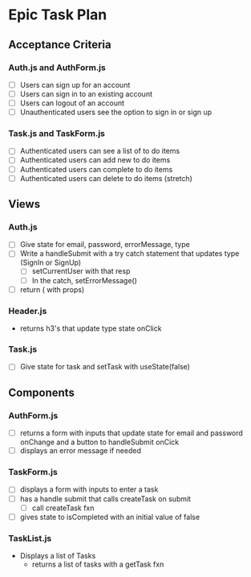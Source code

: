 # Epic Task Plan

## Acceptance Criteria

### Auth.js and AuthForm.js

- [ ] Users can sign up for an account
- [ ] Users can sign in to an existing account
- [ ] Users can logout of an account
- [ ] Unauthenticated users see the option to sign in or sign up

### Task.js and TaskForm.js

- [ ] Authenticated users can see a list of to do items
- [ ] Authenticated users can add new to do items
- [ ] Authenticated users can complete to do items
- [ ] Authenticated users can delete to do items (stretch)

## Views

### Auth.js

- [ ] Give state for email, password, errorMessage, type
- [ ] Write a handleSubmit with a try catch statement that updates type (SignIn or SignUp)
  - [ ] setCurrentUser with that resp
  - [ ] In the catch, setErrorMessage()
- [ ] return (<AuthForm /> with props)

### Header.js

- returns h3's that update type state onClick

### Task.js

- [ ] Give state for task and setTask with useState(false)

## Components

### AuthForm.js

- [ ] returns a form with inputs that update state for email and password onChange and a button to handleSubmit onCick
- [ ] displays an error message if needed

### TaskForm.js

- [ ] displays a form with inputs to enter a task
- [ ] has a handle submit that calls createTask on submit
  - [ ] call createTask fxn
- [ ] gives state to isCompleted with an initial value of false

### TaskList.js

- Displays a list of Tasks
  - returns a list of tasks with a getTask fxn
